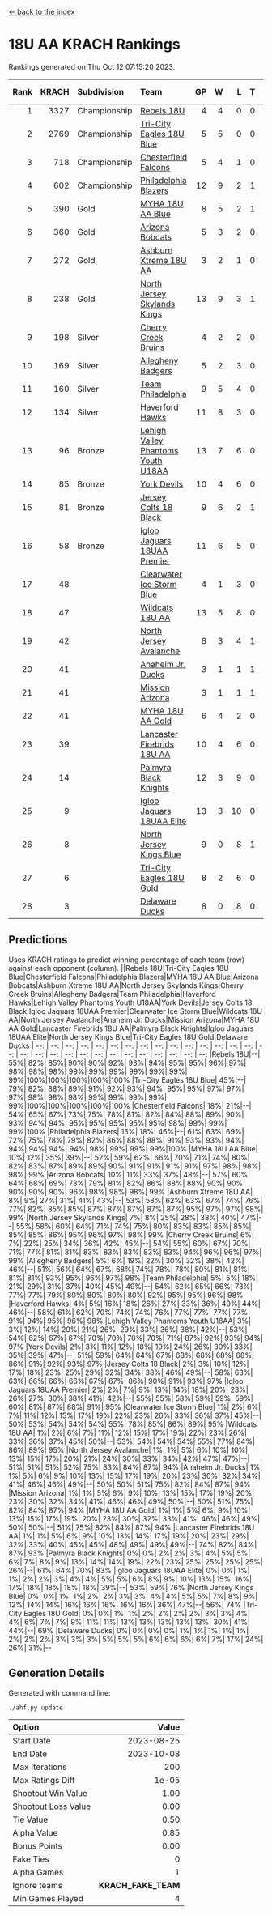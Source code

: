 [<- back to the index](readme.md)
# 18U AA KRACH Rankings
Rankings generated on Thu Oct 12 07:15:20 2023.

Rank|KRACH|Subdivision|Team|GP|W|L|T|OTW|OTL|SoS|Exp Wins|Win Diff
---:|---:|:---|:---|---:|---:|---:|---:|---:|---:|---:|---:|---:
1|3327|Championship|[Rebels 18U](https://gamesheetstats.com/seasons/3659/teams/140766/schedule)|4|4|0|0|0|0|107|4.8|-0.0
2|2769|Championship|[Tri-City Eagles 18U Blue](https://gamesheetstats.com/seasons/3659/teams/140769/schedule)|5|5|0|0|1|0|73|5.8|-0.0
3|718|Championship|[Chesterfield Falcons](https://gamesheetstats.com/seasons/3659/teams/143454/schedule)|5|4|1|0|1|0|210|4.9|0.0
4|602|Championship|[Philadelphia Blazers](https://gamesheetstats.com/seasons/3659/teams/140765/schedule)|12|9|2|1|0|1|197|10.4|0.0
5|390|Gold|[MYHA 18U AA Blue](https://gamesheetstats.com/seasons/3659/teams/140759/schedule)|8|5|2|1|0|0|219|6.4|0.0
6|360|Gold|[Arizona Bobcats](https://gamesheetstats.com/seasons/3659/teams/143450/schedule)|5|3|2|0|0|0|292|3.9|0.0
7|272|Gold|[Ashburn Xtreme 18U AA](https://gamesheetstats.com/seasons/3659/teams/140750/schedule)|3|2|1|0|0|0|124|2.9|0.0
8|238|Gold|[North Jersey Skylands Kings](https://gamesheetstats.com/seasons/3659/teams/140763/schedule)|13|9|3|1|1|0|540|10.3|-0.0
9|198|Silver|[Cherry Creek Bruins](https://gamesheetstats.com/seasons/3659/teams/143451/schedule)|4|2|2|0|0|0|662|2.8|-0.0
10|169|Silver|[Allegheny Badgers](https://gamesheetstats.com/seasons/3659/teams/143448/schedule)|5|2|3|0|0|0|286|2.9|0.0
11|160|Silver|[Team Philadelphia](https://gamesheetstats.com/seasons/3659/teams/140768/schedule)|9|5|4|0|0|0|215|5.9|0.0
12|134|Silver|[Haverford Hawks](https://gamesheetstats.com/seasons/3659/teams/140752/schedule)|11|8|3|0|2|2|267|8.9|0.0
13|96|Bronze|[Lehigh Valley Phantoms Youth U18AA](https://gamesheetstats.com/seasons/3659/teams/140758/schedule)|13|7|6|0|0|2|130|7.9|0.0
14|85|Bronze|[York Devils](https://gamesheetstats.com/seasons/3659/teams/140772/schedule)|10|4|6|0|1|0|238|4.9|0.0
15|81|Bronze|[Jersey Colts 18 Black](https://gamesheetstats.com/seasons/3659/teams/140756/schedule)|9|6|2|1|1|0|46|7.4|0.0
16|58|Bronze|[Igloo Jaguars 18UAA Premier](https://gamesheetstats.com/seasons/3659/teams/140755/schedule)|11|6|5|0|0|0|302|6.9|0.0
17|48||[Clearwater Ice Storm Blue](https://gamesheetstats.com/seasons/3659/teams/143452/schedule)|4|1|3|0|1|1|213|1.9|0.0
18|47||[Wildcats 18U AA](https://gamesheetstats.com/seasons/3659/teams/140771/schedule)|13|5|8|0|0|1|135|5.9|0.0
19|42||[North Jersey Avalanche](https://gamesheetstats.com/seasons/3659/teams/140761/schedule)|8|3|4|1|0|1|426|4.4|0.0
20|41||[Anaheim Jr. Ducks](https://gamesheetstats.com/seasons/3659/teams/143456/schedule)|3|1|1|1|0|0|32|2.4|0.0
21|41||[Mission Arizona](https://gamesheetstats.com/seasons/3659/teams/143449/schedule)|3|1|1|1|0|0|32|2.4|0.0
22|41||[MYHA 18U AA Gold](https://gamesheetstats.com/seasons/3659/teams/140760/schedule)|6|4|2|0|1|1|31|4.9|0.0
23|39||[Lancaster Firebrids 18U AA](https://gamesheetstats.com/seasons/3659/teams/140757/schedule)|10|4|6|0|1|1|364|4.9|0.0
24|14||[Palmyra Black Knights](https://gamesheetstats.com/seasons/3659/teams/140764/schedule)|12|3|9|0|1|0|113|3.9|0.0
25|9||[Igloo Jaguars 18UAA Elite](https://gamesheetstats.com/seasons/3659/teams/140753/schedule)|13|3|10|0|0|0|98|3.9|0.0
26|8||[North Jersey Kings Blue](https://gamesheetstats.com/seasons/3659/teams/140762/schedule)|9|0|8|1|0|0|414|1.4|0.0
27|6||[Tri-City Eagles 18U Gold](https://gamesheetstats.com/seasons/3659/teams/140770/schedule)|8|2|6|0|0|1|42|2.9|0.0
28|3||[Delaware Ducks](https://gamesheetstats.com/seasons/3659/teams/140751/schedule)|8|0|8|0|0|0|371|0.9|0.0

## Predictions
Uses KRACH ratings to predict winning percentage of each team (row) against each opponent (column).
||Rebels 18U|Tri-City Eagles 18U Blue|Chesterfield Falcons|Philadelphia Blazers|MYHA 18U AA Blue|Arizona Bobcats|Ashburn Xtreme 18U AA|North Jersey Skylands Kings|Cherry Creek Bruins|Allegheny Badgers|Team Philadelphia|Haverford Hawks|Lehigh Valley Phantoms Youth U18AA|York Devils|Jersey Colts 18 Black|Igloo Jaguars 18UAA Premier|Clearwater Ice Storm Blue|Wildcats 18U AA|North Jersey Avalanche|Anaheim Jr. Ducks|Mission Arizona|MYHA 18U AA Gold|Lancaster Firebrids 18U AA|Palmyra Black Knights|Igloo Jaguars 18UAA Elite|North Jersey Kings Blue|Tri-City Eagles 18U Gold|Delaware Ducks
| --: | --: | --: | --: | --: | --: | --: | --: | --: | --: | --: | --: | --: | --: | --: | --: | --: | --: | --: | --: | --: | --: | --: | --: | --: | --: | --: | --: | --: 
|Rebels 18U|--| 55%| 82%| 85%| 90%| 90%| 92%| 93%| 94%| 95%| 95%| 96%| 97%| 98%| 98%| 98%| 99%| 99%| 99%| 99%| 99%| 99%| 99%|100%|100%|100%|100%|100%
|Tri-City Eagles 18U Blue| 45%|--| 79%| 82%| 88%| 89%| 91%| 92%| 93%| 94%| 95%| 95%| 97%| 97%| 97%| 98%| 98%| 98%| 99%| 99%| 99%| 99%| 99%|100%|100%|100%|100%|100%
|Chesterfield Falcons| 18%| 21%|--| 54%| 65%| 67%| 73%| 75%| 78%| 81%| 82%| 84%| 88%| 89%| 90%| 93%| 94%| 94%| 95%| 95%| 95%| 95%| 95%| 98%| 99%| 99%| 99%|100%
|Philadelphia Blazers| 15%| 18%| 46%|--| 61%| 63%| 69%| 72%| 75%| 78%| 79%| 82%| 86%| 88%| 88%| 91%| 93%| 93%| 94%| 94%| 94%| 94%| 94%| 98%| 99%| 99%| 99%|100%
|MYHA 18U AA Blue| 10%| 12%| 35%| 39%|--| 52%| 59%| 62%| 66%| 70%| 71%| 74%| 80%| 82%| 83%| 87%| 89%| 89%| 90%| 91%| 91%| 91%| 91%| 97%| 98%| 98%| 98%| 99%
|Arizona Bobcats| 10%| 11%| 33%| 37%| 48%|--| 57%| 60%| 64%| 68%| 69%| 73%| 79%| 81%| 82%| 86%| 88%| 88%| 90%| 90%| 90%| 90%| 90%| 96%| 98%| 98%| 98%| 99%
|Ashburn Xtreme 18U AA|  8%|  9%| 27%| 31%| 41%| 43%|--| 53%| 58%| 62%| 63%| 67%| 74%| 76%| 77%| 82%| 85%| 85%| 87%| 87%| 87%| 87%| 87%| 95%| 97%| 97%| 98%| 99%
|North Jersey Skylands Kings|  7%|  8%| 25%| 28%| 38%| 40%| 47%|--| 55%| 58%| 60%| 64%| 71%| 74%| 75%| 80%| 83%| 83%| 85%| 85%| 85%| 85%| 86%| 95%| 96%| 97%| 98%| 99%
|Cherry Creek Bruins|  6%|  7%| 22%| 25%| 34%| 36%| 42%| 45%|--| 54%| 55%| 60%| 67%| 70%| 71%| 77%| 81%| 81%| 83%| 83%| 83%| 83%| 83%| 94%| 96%| 96%| 97%| 99%
|Allegheny Badgers|  5%|  6%| 19%| 22%| 30%| 32%| 38%| 42%| 46%|--| 51%| 56%| 64%| 67%| 68%| 74%| 78%| 78%| 80%| 81%| 81%| 81%| 81%| 93%| 95%| 96%| 97%| 98%
|Team Philadelphia|  5%|  5%| 18%| 21%| 29%| 31%| 37%| 40%| 45%| 49%|--| 54%| 62%| 65%| 66%| 73%| 77%| 77%| 79%| 80%| 80%| 80%| 80%| 92%| 95%| 95%| 96%| 98%
|Haverford Hawks|  4%|  5%| 16%| 18%| 26%| 27%| 33%| 36%| 40%| 44%| 46%|--| 58%| 61%| 62%| 70%| 74%| 74%| 76%| 77%| 77%| 77%| 77%| 91%| 94%| 95%| 96%| 98%
|Lehigh Valley Phantoms Youth U18AA|  3%|  3%| 12%| 14%| 20%| 21%| 26%| 29%| 33%| 36%| 38%| 42%|--| 53%| 54%| 62%| 67%| 67%| 70%| 70%| 70%| 70%| 71%| 87%| 92%| 93%| 94%| 97%
|York Devils|  2%|  3%| 11%| 12%| 18%| 19%| 24%| 26%| 30%| 33%| 35%| 39%| 47%|--| 51%| 59%| 64%| 64%| 67%| 68%| 68%| 68%| 68%| 86%| 91%| 92%| 93%| 97%
|Jersey Colts 18 Black|  2%|  3%| 10%| 12%| 17%| 18%| 23%| 25%| 29%| 32%| 34%| 38%| 46%| 49%|--| 58%| 63%| 63%| 66%| 66%| 66%| 67%| 67%| 86%| 90%| 91%| 93%| 97%
|Igloo Jaguars 18UAA Premier|  2%|  2%|  7%|  9%| 13%| 14%| 18%| 20%| 23%| 26%| 27%| 30%| 38%| 41%| 42%|--| 55%| 55%| 58%| 59%| 59%| 59%| 60%| 81%| 87%| 88%| 91%| 95%
|Clearwater Ice Storm Blue|  1%|  2%|  6%|  7%| 11%| 12%| 15%| 17%| 19%| 22%| 23%| 26%| 33%| 36%| 37%| 45%|--| 50%| 53%| 54%| 54%| 54%| 55%| 78%| 85%| 86%| 89%| 95%
|Wildcats 18U AA|  1%|  2%|  6%|  7%| 11%| 12%| 15%| 17%| 19%| 22%| 23%| 26%| 33%| 36%| 37%| 45%| 50%|--| 53%| 54%| 54%| 54%| 55%| 77%| 84%| 86%| 89%| 95%
|North Jersey Avalanche|  1%|  1%|  5%|  6%| 10%| 10%| 13%| 15%| 17%| 20%| 21%| 24%| 30%| 33%| 34%| 42%| 47%| 47%|--| 51%| 51%| 51%| 52%| 75%| 83%| 84%| 87%| 94%
|Anaheim Jr. Ducks|  1%|  1%|  5%|  6%|  9%| 10%| 13%| 15%| 17%| 19%| 20%| 23%| 30%| 32%| 34%| 41%| 46%| 46%| 49%|--| 50%| 50%| 51%| 75%| 82%| 84%| 87%| 94%
|Mission Arizona|  1%|  1%|  5%|  6%|  9%| 10%| 13%| 15%| 17%| 19%| 20%| 23%| 30%| 32%| 34%| 41%| 46%| 46%| 49%| 50%|--| 50%| 51%| 75%| 82%| 84%| 87%| 94%
|MYHA 18U AA Gold|  1%|  1%|  5%|  6%|  9%| 10%| 13%| 15%| 17%| 19%| 20%| 23%| 30%| 32%| 33%| 41%| 46%| 46%| 49%| 50%| 50%|--| 51%| 75%| 82%| 84%| 87%| 94%
|Lancaster Firebrids 18U AA|  1%|  1%|  5%|  6%|  9%| 10%| 13%| 14%| 17%| 19%| 20%| 23%| 29%| 32%| 33%| 40%| 45%| 45%| 48%| 49%| 49%| 49%|--| 74%| 82%| 84%| 87%| 93%
|Palmyra Black Knights|  0%|  0%|  2%|  2%|  3%|  4%|  5%|  5%|  6%|  7%|  8%|  9%| 13%| 14%| 14%| 19%| 22%| 23%| 25%| 25%| 25%| 25%| 26%|--| 61%| 64%| 70%| 83%
|Igloo Jaguars 18UAA Elite|  0%|  0%|  1%|  1%|  2%|  2%|  3%|  4%|  4%|  5%|  5%|  6%|  8%|  9%| 10%| 13%| 15%| 16%| 17%| 18%| 18%| 18%| 18%| 39%|--| 53%| 59%| 76%
|North Jersey Kings Blue|  0%|  0%|  1%|  1%|  2%|  2%|  3%|  3%|  4%|  4%|  5%|  5%|  7%|  8%|  9%| 12%| 14%| 14%| 16%| 16%| 16%| 16%| 16%| 36%| 47%|--| 56%| 74%
|Tri-City Eagles 18U Gold|  0%|  0%|  1%|  1%|  2%|  2%|  2%|  2%|  3%|  3%|  4%|  4%|  6%|  7%|  7%|  9%| 11%| 11%| 13%| 13%| 13%| 13%| 13%| 30%| 41%| 44%|--| 69%
|Delaware Ducks|  0%|  0%|  0%|  0%|  1%|  1%|  1%|  1%|  1%|  2%|  2%|  2%|  3%|  3%|  3%|  5%|  5%|  5%|  6%|  6%|  6%|  6%|  7%| 17%| 24%| 26%| 31%|--

## Generation Details

Generated with command line:
```
./ahf.py update
```

| Option | Value |
| :----- | ----: |
| Start Date | 2023-08-25 |
| End Date | 2023-10-08 |
| Max Iterations | 200 |
| Max Ratings Diff | 1e-05 |
| Shootout Win Value | 1.00 |
| Shootout Loss Value | 0.00 |
| Tie Value | 0.50 |
| Alpha Value | 0.85 |
| Bonus Points | 0.00 |
| Fake Ties | 0 |
| Alpha Games | 1 |
| Ignore teams | __KRACH_FAKE_TEAM__ |
| Min Games Played | 4 |

